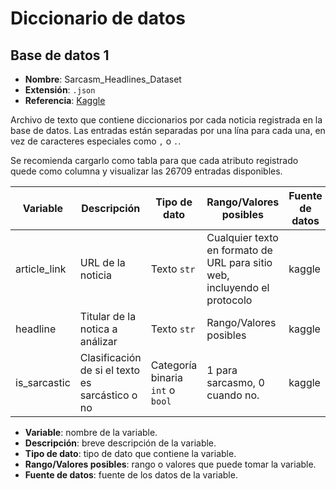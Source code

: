 # Diccionario de datos

## Base de datos 1

* **Nombre**:  Sarcasm_Headlines_Dataset
* **Extensión**: `.json`
* **Referencia**: [Kaggle](https://www.kaggle.com/datasets/rmisra/news-headlines-dataset-for-sarcasm-detection/data)

Archivo de texto que contiene diccionarios por cada noticia registrada en la base de datos. Las entradas están separadas por una lína para cada una, en vez de caracteres especiales como `,` o `.`.

Se recomienda cargarlo como tabla para que cada atributo registrado quede como columna y visualizar las 26709 entradas disponibles.

| Variable | Descripción | Tipo de dato | Rango/Valores posibles | Fuente de datos |
| --- | --- | --- | --- | --- |
| article_link | URL de la noticia | Texto `str` | Cualquier texto en formato de URL para sitio web, incluyendo el protocolo | kaggle |
| headline | Titular de la notica a análizar | Texto `str` | Rango/Valores posibles | kaggle|
| is_sarcastic | Clasificación de si el texto es sarcástico o no | Categoría binaria `int` o `bool`| 1 para sarcasmo, 0 cuando no. | kaggle |

- **Variable**: nombre de la variable.
- **Descripción**: breve descripción de la variable.
- **Tipo de dato**: tipo de dato que contiene la variable.
- **Rango/Valores posibles**: rango o valores que puede tomar la variable.
- **Fuente de datos**: fuente de los datos de la variable.


